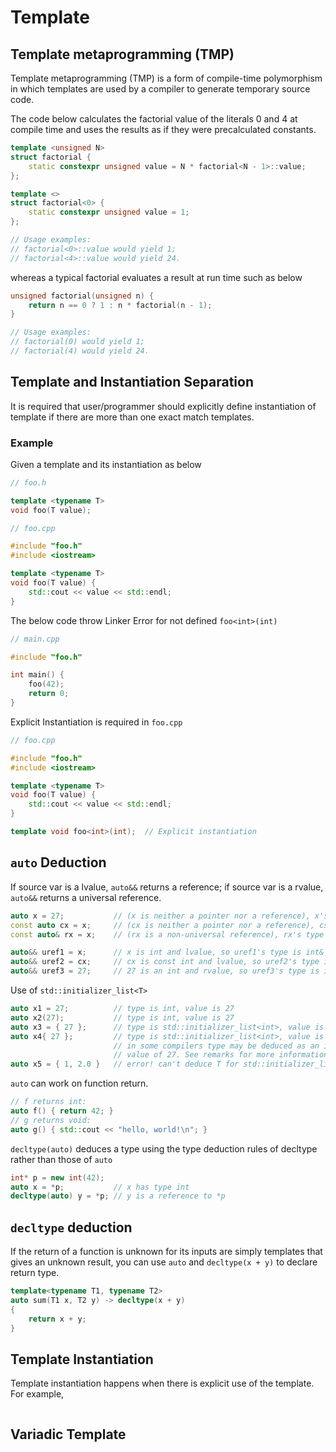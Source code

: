 # Template

## Template metaprogramming (TMP)

Template metaprogramming (TMP) is a form of compile-time polymorphism in which templates are used by a compiler to generate temporary source code.

The code below calculates the factorial value of the literals 0 and 4 at compile time and uses the results as if they were precalculated constants.
```cpp
template <unsigned N>
struct factorial {
	static constexpr unsigned value = N * factorial<N - 1>::value;
};

template <>
struct factorial<0> {
	static constexpr unsigned value = 1;
};

// Usage examples:
// factorial<0>::value would yield 1;
// factorial<4>::value would yield 24.
```

whereas a typical factorial evaluates a result at run time such as below
```cpp
unsigned factorial(unsigned n) {
	return n == 0 ? 1 : n * factorial(n - 1); 
}

// Usage examples:
// factorial(0) would yield 1;
// factorial(4) would yield 24.
```


## Template and Instantiation Separation

It is required that user/programmer should explicitly define instantiation of template if there are more than one exact match templates.

### Example

Given a template and its instantiation as below
```cpp
// foo.h

template <typename T>
void foo(T value);
```

```cpp
// foo.cpp

#include "foo.h"
#include <iostream>

template <typename T>
void foo(T value) {
    std::cout << value << std::endl;
}
```

The below code throw Linker Error for not defined `foo<int>(int)`
```cpp
// main.cpp

#include "foo.h"

int main() {
    foo(42);
    return 0;
} 
```

Explicit Instantiation is required in `foo.cpp`
```cpp
// foo.cpp

#include "foo.h"
#include <iostream>

template <typename T>
void foo(T value) {
    std::cout << value << std::endl;
}

template void foo<int>(int);  // Explicit instantiation
```

## `auto` Deduction

If source var is a lvalue, `auto&&` returns a reference; if source var is a rvalue, `auto&&` returns a universal reference.
```cpp
auto x = 27;           // (x is neither a pointer nor a reference), x's type is int
const auto cx = x;     // (cx is neither a pointer nor a reference), cs's type is const int
const auto& rx = x;    // (rx is a non-universal reference), rx's type is a reference to a const int

auto&& uref1 = x;      // x is int and lvalue, so uref1's type is int&
auto&& uref2 = cx;     // cx is const int and lvalue, so uref2's type is const int &
auto&& uref3 = 27;     // 27 is an int and rvalue, so uref3's type is int&&
```

Use of `std::initializer_list<T>`
```cpp
auto x1 = 27;          // type is int, value is 27
auto x2(27);           // type is int, value is 27
auto x3 = { 27 };      // type is std::initializer_list<int>, value is { 27 }
auto x4{ 27 };         // type is std::initializer_list<int>, value is { 27 }
                       // in some compilers type may be deduced as an int with a 
                       // value of 27. See remarks for more information.
auto x5 = { 1, 2.0 }   // error! can't deduce T for std::initializer_list<t>
```

`auto` can work on function return.
```cpp
// f returns int:
auto f() { return 42; }
// g returns void:
auto g() { std::cout << "hello, world!\n"; }
```

`decltype(auto)` deduces a type using the type deduction rules of decltype rather than those of `auto`
```cpp
int* p = new int(42);
auto x = *p;           // x has type int
decltype(auto) y = *p; // y is a reference to *p
```

## `decltype` deduction

If the return of a function is unknown for its inputs are simply templates that gives an unknown result, you can use `auto` and `decltype(x + y)` to declare return type.
```cpp
template<typename T1, typename T2>
auto sum(T1 x, T2 y) -> decltype(x + y)
{
    return x + y;
}
```

## Template Instantiation

Template instantiation happens when there is explicit use of the template.
For example,
```cpp

```

## Variadic Template